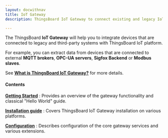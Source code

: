 ```yaml
---
layout: docwithnav
title: IoT Gateway
description: ThingsBoard IoT Gateway to connect existing and legacy IoT devices to the platform

---
```


The ThingsBoard **IoT Gateway** will help you to integrate devices that are connected to legacy and third-party systems with ThingsBoard IoT platform.

For example, you can extract data from devices that are connected to external **MQTT brokers**, **OPC-UA servers**, **Sigfox Backend** or **Modbus slaves**.
 
See [**What is ThingsBoard IoT Gateway?**](/docs/iot-gateway/what-is-iot-gateway/) for more details.

#### Contents

[**Getting Started**](/docs/iot-gateway/getting-started)
: Provides an overview of the gateway functionality and classical "Hello World" guide.

[**Installation guide**](/docs/iot-gateway/installation/)
: Covers ThingsBoard IoT Gateway installation on various platforms.

[**Configuration**](/docs/iot-gateway/configuration/)
: Describes configuration of the core gateway services and various extensions. 
